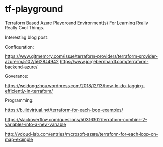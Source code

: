 # tf-playground
Terraform Based Azure Playground Environment(s) For Learning Really Really Cool Things.




Interesting blog post:


Configuration:

https://www.gitmemory.com/issue/terraform-providers/terraform-provider-azurerm/5102/562844942
https://www.jorgebernhardt.com/terraform-backend-azure/

Goverance:

https://weidongzhou.wordpress.com/2018/12/13/how-to-do-tagging-efficiently-in-terraform/

Programming:

https://buildvirtual.net/terraform-for-each-loop-examples/

https://stackoverflow.com/questions/50316302/terraform-combine-2-variables-into-a-new-variable

http://vcloud-lab.com/entries/microsoft-azure/terraform-for-each-loop-on-map-example
